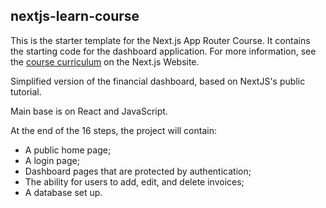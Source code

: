 ## nextjs-learn-course

This is the starter template for the Next.js App Router Course. It contains the starting code for the dashboard application.
For more information, see the [course curriculum](https://nextjs.org/learn) on the Next.js Website.

Simplified version of the financial dashboard, based on NextJS's public tutorial.

Main base is on React and JavaScript.

At the end of the 16 steps, the project will contain:

- A public home page;
- A login page;
- Dashboard pages that are protected by authentication;
- The ability for users to add, edit, and delete invoices;
- A database set up.
